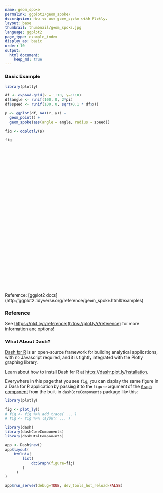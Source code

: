 ```yaml
---
name: geom_spoke
permalink: ggplot2/geom_spoke/
description: How to use geom_spoke with Plotly.
layout: base
thumbnail: thumbnail/geom_spoke.jpg
language: ggplot2
page_type: example_index
display_as: basic
order: 10
output:
  html_document:
    keep_md: true
---
```



### Basic Example


```r
library(plotly)

df <- expand.grid(x = 1:10, y=1:10)
df$angle <- runif(100, 0, 2*pi)
df$speed <- runif(100, 0, sqrt(0.1 * df$x))

p <- ggplot(df, aes(x, y)) +
  geom_point() +
  geom_spoke(aes(angle = angle, radius = speed))

fig <- ggplotly(p)

fig
```

<div id="htmlwidget-84929ec87240d28cbb8b" style="width:672px;height:480px;" class="plotly html-widget"></div>
<script type="application/json" data-for="htmlwidget-84929ec87240d28cbb8b">{"x":{"data":[{"x":[1,2,3,4,5,6,7,8,9,10,1,2,3,4,5,6,7,8,9,10,1,2,3,4,5,6,7,8,9,10,1,2,3,4,5,6,7,8,9,10,1,2,3,4,5,6,7,8,9,10,1,2,3,4,5,6,7,8,9,10,1,2,3,4,5,6,7,8,9,10,1,2,3,4,5,6,7,8,9,10,1,2,3,4,5,6,7,8,9,10,1,2,3,4,5,6,7,8,9,10],"y":[1,1,1,1,1,1,1,1,1,1,2,2,2,2,2,2,2,2,2,2,3,3,3,3,3,3,3,3,3,3,4,4,4,4,4,4,4,4,4,4,5,5,5,5,5,5,5,5,5,5,6,6,6,6,6,6,6,6,6,6,7,7,7,7,7,7,7,7,7,7,8,8,8,8,8,8,8,8,8,8,9,9,9,9,9,9,9,9,9,9,10,10,10,10,10,10,10,10,10,10],"text":["x:  1<br />y:  1","x:  2<br />y:  1","x:  3<br />y:  1","x:  4<br />y:  1","x:  5<br />y:  1","x:  6<br />y:  1","x:  7<br />y:  1","x:  8<br />y:  1","x:  9<br />y:  1","x: 10<br />y:  1","x:  1<br />y:  2","x:  2<br />y:  2","x:  3<br />y:  2","x:  4<br />y:  2","x:  5<br />y:  2","x:  6<br />y:  2","x:  7<br />y:  2","x:  8<br />y:  2","x:  9<br />y:  2","x: 10<br />y:  2","x:  1<br />y:  3","x:  2<br />y:  3","x:  3<br />y:  3","x:  4<br />y:  3","x:  5<br />y:  3","x:  6<br />y:  3","x:  7<br />y:  3","x:  8<br />y:  3","x:  9<br />y:  3","x: 10<br />y:  3","x:  1<br />y:  4","x:  2<br />y:  4","x:  3<br />y:  4","x:  4<br />y:  4","x:  5<br />y:  4","x:  6<br />y:  4","x:  7<br />y:  4","x:  8<br />y:  4","x:  9<br />y:  4","x: 10<br />y:  4","x:  1<br />y:  5","x:  2<br />y:  5","x:  3<br />y:  5","x:  4<br />y:  5","x:  5<br />y:  5","x:  6<br />y:  5","x:  7<br />y:  5","x:  8<br />y:  5","x:  9<br />y:  5","x: 10<br />y:  5","x:  1<br />y:  6","x:  2<br />y:  6","x:  3<br />y:  6","x:  4<br />y:  6","x:  5<br />y:  6","x:  6<br />y:  6","x:  7<br />y:  6","x:  8<br />y:  6","x:  9<br />y:  6","x: 10<br />y:  6","x:  1<br />y:  7","x:  2<br />y:  7","x:  3<br />y:  7","x:  4<br />y:  7","x:  5<br />y:  7","x:  6<br />y:  7","x:  7<br />y:  7","x:  8<br />y:  7","x:  9<br />y:  7","x: 10<br />y:  7","x:  1<br />y:  8","x:  2<br />y:  8","x:  3<br />y:  8","x:  4<br />y:  8","x:  5<br />y:  8","x:  6<br />y:  8","x:  7<br />y:  8","x:  8<br />y:  8","x:  9<br />y:  8","x: 10<br />y:  8","x:  1<br />y:  9","x:  2<br />y:  9","x:  3<br />y:  9","x:  4<br />y:  9","x:  5<br />y:  9","x:  6<br />y:  9","x:  7<br />y:  9","x:  8<br />y:  9","x:  9<br />y:  9","x: 10<br />y:  9","x:  1<br />y: 10","x:  2<br />y: 10","x:  3<br />y: 10","x:  4<br />y: 10","x:  5<br />y: 10","x:  6<br />y: 10","x:  7<br />y: 10","x:  8<br />y: 10","x:  9<br />y: 10","x: 10<br />y: 10"],"type":"scatter","mode":"markers","marker":{"autocolorscale":false,"color":"rgba(0,0,0,1)","opacity":1,"size":5.66929133858268,"symbol":"circle","line":{"width":1.88976377952756,"color":"rgba(0,0,0,1)"}},"hoveron":"points","showlegend":false,"xaxis":"x","yaxis":"y","hoverinfo":"text","frame":null},{"x":[1,1.16979825275716,null,2,2.06925433234304,null,3,3.37231302766061,null,4,3.86181867566576,null,5,5.30352409861159,null,6,5.95567252685865,null,7,6.96064061730371,null,8,8.6554708431934,null,9,8.98250228670086,null,10,9.45016255954875,null,1,0.9922158056287,null,2,1.70805287474722,null,3,3.11749856250378,null,4,3.82525787972861,null,5,4.96070404203882,null,6,6.00609552063992,null,7,6.66593680484062,null,8,7.98941348735149,null,9,8.77093016570032,null,10,9.62943365745538,null,1,0.957018406617891,null,2,2.00210606739971,null,3,3.05413585562402,null,4,4.31781543435192,null,5,4.93791750417368,null,6,6.07592243195422,null,7,7.02616033575784,null,8,8.14979688379783,null,9,9.04977166502486,null,10,9.72962037078628,null,1,0.787043090405158,null,2,1.88399240924967,null,3,2.84655389801536,null,4,3.70745505085016,null,5,4.61517285110465,null,6,5.95395521300681,null,7,6.81779551754713,null,8,8.5734556571971,null,9,8.93534123119103,null,10,10.0301945595069,null,1,1.15359890680291,null,2,1.95758049821369,null,3,2.79500721356158,null,4,4.07132499020911,null,5,4.65899699696857,null,6,5.8893659399852,null,7,7.08195901104798,null,8,7.29611170486814,null,9,9.26042832309568,null,10,9.90134684541123,null,1,1.03727390502877,null,2,1.79480665008195,null,3,2.73951033970629,null,4,3.95563225137941,null,5,4.57046977210517,null,6,5.92326039774502,null,7,6.25834267758838,null,8,8.07562856391858,null,9,9.06817222779534,null,10,10.2908162374059,null,1,0.993044667362246,null,2,1.89015257682504,null,3,2.98883634847589,null,4,3.90142517944293,null,5,4.73928827683358,null,6,6.24490972546566,null,7,6.23898644058708,null,8,8.01226991489004,null,9,9.49203575132641,null,10,9.80545140447008,null,1,0.81262558023441,null,2,2.03962131718612,null,3,2.53123810865905,null,4,4.04678222117532,null,5,4.68689410048081,null,6,6.16874739514355,null,7,6.24950366796679,null,8,8.03886186693837,null,9,9.17904450454148,null,10,9.96439400180908,null,1,0.963382524371503,null,2,1.99990958157054,null,3,3.25294676657767,null,4,4.0924361659103,null,5,4.98727663848579,null,6,5.92951867092035,null,7,6.80318063119312,null,8,8.1456363408512,null,9,9.26379610388719,null,10,10.431471101139,null,1,0.987837347225701,null,2,1.97907200196079,null,3,3.26986077769296,null,4,3.65711531849483,null,5,4.98857827031917,null,6,6.52551921792105,null,7,6.5788153271458,null,8,7.51384300422798,null,9,9.46414692384805,null,10,9.16169496001983],"y":[1,0.780556639551117,null,1,0.98659736670524,null,1,0.628459722679155,null,1,0.819242850731481,null,1,0.935963779706674,null,1,0.652318059876614,null,1,1.05782623534267,null,1,1.17252111074185,null,1,0.991430301263671,null,1,1.38391715007285,null,2,2.00234599404939,null,2,1.66708636876209,null,2,1.78758280060097,null,2,2.47309587757479,null,2,2.05564998281775,null,2,1.9965483875247,null,2,1.88878492455913,null,2,1.99527540562656,null,2,1.87130759432592,null,2,2.00335941729188,null,3,3.19634154384987,null,3,3.29662688293798,null,3,2.63383882163633,null,3,3.01073182044134,null,3,2.99911526801613,null,3,3.28155968354673,null,3,3.01916008501458,null,3,2.96809474875399,null,3,3.34259460456951,null,3,2.67450345225568,null,4,4.01173301000795,null,4,4.10858574635371,null,4,3.72965685802896,null,4,4.34563597721281,null,4,3.87613195068423,null,4,4.60495114157159,null,4,3.74652766819774,null,4,4.6352471705267,null,4,4.9157303569702,null,4,3.89789469988205,null,5,4.93435907747355,null,5,4.62043620166362,null,5,4.82310520507835,null,5,5.04090368238593,null,5,5.58364914826484,null,5,4.46547371809442,null,5,5.13136386061023,null,5,4.91117419214048,null,5,5.0371637903966,null,5,5.41982564173281,null,6,5.78751922053131,null,6,6.30986842796503,null,6,5.87715684532166,null,6,6.10947138104903,null,6,5.76962253812517,null,6,6.04238271196108,null,6,6.05392060447076,null,6,5.31058508070045,null,6,5.36805540909416,null,6,5.75111979333624,null,7,7.00843659249109,null,7,7.36084198066386,null,7,6.97214892719763,null,7,7.12940700016364,null,7,7.35082139847118,null,7,6.6677135762309,null,7,6.76861602381301,null,7,7.03274694994372,null,7,6.95885138616089,null,7,6.9098290099991,null,8,8.18715370156094,null,8,8.14589129121315,null,8,8.28102063545319,null,8,7.50476955059115,null,8,8.10308710205063,null,8,8.13674656783067,null,8,7.83226880983479,null,8,8.26602475000535,null,8,8.85979679583408,null,8,8.019737190691,null,9,8.99945353836231,null,9,8.9477556104189,null,9,8.54174353059482,null,9,9.15028190832985,null,9,9.27041871937165,null,9,9.49448214407249,null,9,8.90008862366174,null,9,8.88490147496298,null,9,8.99467151248974,null,9,9.10531663892685,null,10,9.99029032523753,null,10,10.0258433005624,null,10,10.0726520861176,null,10,10.2926475815121,null,10,10.0061183281106,null,10,9.77977033277154,null,10,10.2561885442304,null,10,10.1273684362958,null,10,10.5544018534712,null,10,9.91966891555422],"text":["angle: 5.37092890<br />speed: 0.277465016<br />x:  1<br />y:  1","angle: 5.37092890<br />speed: 0.277465016<br />x:  1<br />y:  1",null,"angle: 6.09202076<br />speed: 0.070539302<br />x:  2<br />y:  1","angle: 6.09202076<br />speed: 0.070539302<br />x:  2<br />y:  1",null,"angle: 5.49882599<br />speed: 0.525984000<br />x:  3<br />y:  1","angle: 5.49882599<br />speed: 0.525984000<br />x:  3<br />y:  1",null,"angle: 4.05969852<br />speed: 0.227524120<br />x:  4<br />y:  1","angle: 4.05969852<br />speed: 0.227524120<br />x:  4<br />y:  1",null,"angle: 6.07525877<br />speed: 0.310205603<br />x:  5<br />y:  1","angle: 6.07525877<br />speed: 0.310205603<br />x:  5<br />y:  1",null,"angle: 4.58557880<br />speed: 0.350496300<br />x:  6<br />y:  1","angle: 4.58557880<br />speed: 0.350496300<br />x:  6<br />y:  1",null,"angle: 2.16841680<br />speed: 0.069950229<br />x:  7<br />y:  1","angle: 2.16841680<br />speed: 0.069950229<br />x:  7<br />y:  1",null,"angle: 0.25736478<br />speed: 0.677794630<br />x:  8<br />y:  1","angle: 0.25736478<br />speed: 0.677794630<br />x:  8<br />y:  1",null,"angle: 3.59701562<br />speed: 0.019483575<br />x:  9<br />y:  1","angle: 3.59701562<br />speed: 0.019483575<br />x:  9<br />y:  1",null,"angle: 2.53205052<br />speed: 0.670606881<br />x: 10<br />y:  1","angle: 2.53205052<br />speed: 0.670606881<br />x: 10<br />y:  1",null,"angle: 2.84887105<br />speed: 0.008130029<br />x:  1<br />y:  2","angle: 2.84887105<br />speed: 0.008130029<br />x:  1<br />y:  2",null,"angle: 3.99245814<br />speed: 0.442791836<br />x:  2<br />y:  2","angle: 3.99245814<br />speed: 0.442791836<br />x:  2<br />y:  2",null,"angle: 5.21764736<br />speed: 0.242748798<br />x:  3<br />y:  2","angle: 5.21764736<br />speed: 0.242748798<br />x:  3<br />y:  2",null,"angle: 1.92461213<br />speed: 0.504335720<br />x:  4<br />y:  2","angle: 1.92461213<br />speed: 0.504335720<br />x:  4<br />y:  2",null,"angle: 2.18562258<br />speed: 0.068125567<br />x:  5<br />y:  2","angle: 2.18562258<br />speed: 0.068125567<br />x:  5<br />y:  2",null,"angle: 5.76794878<br />speed: 0.007004927<br />x:  6<br />y:  2","angle: 5.76794878<br />speed: 0.007004927<br />x:  6<br />y:  2",null,"angle: 3.46296781<br />speed: 0.352089493<br />x:  7<br />y:  2","angle: 3.46296781<br />speed: 0.352089493<br />x:  7<br />y:  2",null,"angle: 3.56135231<br />speed: 0.011592931<br />x:  8<br />y:  2","angle: 3.56135231<br />speed: 0.011592931<br />x:  8<br />y:  2",null,"angle: 3.65345343<br />speed: 0.262744599<br />x:  9<br />y:  2","angle: 3.65345343<br />speed: 0.262744599<br />x:  9<br />y:  2",null,"angle: 3.13252727<br />speed: 0.370581570<br />x: 10<br />y:  2","angle: 3.13252727<br />speed: 0.370581570<br />x: 10<br />y:  2",null,"angle: 1.78630898<br />speed: 0.200991092<br />x:  1<br />y:  3","angle: 1.78630898<br />speed: 0.200991092<br />x:  1<br />y:  3",null,"angle: 1.56369639<br />speed: 0.296634359<br />x:  2<br />y:  3","angle: 1.56369639<br />speed: 0.296634359<br />x:  2<br />y:  3",null,"angle: 4.85917271<br />speed: 0.370141459<br />x:  3<br />y:  3","angle: 4.85917271<br />speed: 0.370141459<br />x:  3<br />y:  3",null,"angle: 0.03375464<br />speed: 0.317996576<br />x:  4<br />y:  3","angle: 0.03375464<br />speed: 0.317996576<br />x:  4<br />y:  3",null,"angle: 3.15584260<br />speed: 0.062088800<br />x:  5<br />y:  3","angle: 3.15584260<br />speed: 0.062088800<br />x:  5<br />y:  3",null,"angle: 1.30741119<br />speed: 0.291616308<br />x:  6<br />y:  3","angle: 1.30741119<br />speed: 0.291616308<br />x:  6<br />y:  3",null,"angle: 0.63214798<br />speed: 0.032426409<br />x:  7<br />y:  3","angle: 0.63214798<br />speed: 0.032426409<br />x:  7<br />y:  3",null,"angle: 6.07333105<br />speed: 0.153156950<br />x:  8<br />y:  3","angle: 6.07333105<br />speed: 0.153156950<br />x:  8<br />y:  3",null,"angle: 1.42652705<br />speed: 0.346191106<br />x:  9<br />y:  3","angle: 1.42652705<br />speed: 0.346191106<br />x:  9<br />y:  3",null,"angle: 4.01922564<br />speed: 0.423146720<br />x: 10<br />y:  3","angle: 4.01922564<br />speed: 0.423146720<br />x: 10<br />y:  3",null,"angle: 3.08655260<br />speed: 0.213279884<br />x:  1<br />y:  4","angle: 3.08655260<br />speed: 0.213279884<br />x:  1<br />y:  4",null,"angle: 2.38922817<br />speed: 0.158898161<br />x:  2<br />y:  4","angle: 2.38922817<br />speed: 0.158898161<br />x:  2<br />y:  4",null,"angle: 4.19613564<br />speed: 0.310855466<br />x:  3<br />y:  4","angle: 4.19613564<br />speed: 0.310855466<br />x:  3<br />y:  4",null,"angle: 2.27319443<br />speed: 0.452820909<br />x:  4<br />y:  4","angle: 2.27319443<br />speed: 0.452820909<br />x:  4<br />y:  4",null,"angle: 3.45299977<br />speed: 0.404271231<br />x:  5<br />y:  4","angle: 3.45299977<br />speed: 0.404271231<br />x:  5<br />y:  4",null,"angle: 1.64676309<br />speed: 0.606700920<br />x:  6<br />y:  4","angle: 1.64676309<br />speed: 0.606700920<br />x:  6<br />y:  4",null,"angle: 4.08913439<br />speed: 0.312164534<br />x:  7<br />y:  4","angle: 4.08913439<br />speed: 0.312164534<br />x:  7<br />y:  4",null,"angle: 0.83647587<br />speed: 0.855798083<br />x:  8<br />y:  4","angle: 0.83647587<br />speed: 0.855798083<br />x:  8<br />y:  4",null,"angle: 1.64128829<br />speed: 0.918010263<br />x:  9<br />y:  4","angle: 1.64128829<br />speed: 0.918010263<br />x:  9<br />y:  4",null,"angle: 4.99991438<br />speed: 0.106476306<br />x: 10<br />y:  4","angle: 4.99991438<br />speed: 0.106476306<br />x: 10<br />y:  4",null,"angle: 5.87932351<br />speed: 0.167036987<br />x:  1<br />y:  5","angle: 5.87932351<br />speed: 0.167036987<br />x:  1<br />y:  5",null,"angle: 4.60109226<br />speed: 0.381926814<br />x:  2<br />y:  5","angle: 4.60109226<br />speed: 0.381926814<br />x:  2<br />y:  5",null,"angle: 3.85354655<br />speed: 0.270765232<br />x:  3<br />y:  5","angle: 3.85354655<br />speed: 0.270765232<br />x:  3<br />y:  5",null,"angle: 0.52069360<br />speed: 0.082221442<br />x:  4<br />y:  5","angle: 0.52069360<br />speed: 0.082221442<br />x:  4<br />y:  5",null,"angle: 2.09956209<br />speed: 0.675965514<br />x:  5<br />y:  5","angle: 2.09956209<br />speed: 0.675965514<br />x:  5<br />y:  5",null,"angle: 4.50829491<br />speed: 0.545855513<br />x:  6<br />y:  5","angle: 4.50829491<br />speed: 0.545855513<br />x:  6<br />y:  5",null,"angle: 1.01298240<br />speed: 0.154834568<br />x:  7<br />y:  5","angle: 1.01298240<br />speed: 0.154834568<br />x:  7<br />y:  5",null,"angle: 3.26712217<br />speed: 0.709470758<br />x:  8<br />y:  5","angle: 3.26712217<br />speed: 0.709470758<br />x:  8<br />y:  5",null,"angle: 0.14174557<br />speed: 0.263066643<br />x:  9<br />y:  5","angle: 0.14174557<br />speed: 0.263066643<br />x:  9<br />y:  5",null,"angle: 1.80159503<br />speed: 0.431260959<br />x: 10<br />y:  5","angle: 1.80159503<br />speed: 0.431260959<br />x: 10<br />y:  5",null,"angle: 4.88604454<br />speed: 0.215725348<br />x:  1<br />y:  6","angle: 4.88604454<br />speed: 0.215725348<br />x:  1<br />y:  6",null,"angle: 2.15569683<br />speed: 0.371648696<br />x:  2<br />y:  6","angle: 2.15569683<br />speed: 0.371648696<br />x:  2<br />y:  6",null,"angle: 3.58225141<br />speed: 0.288002263<br />x:  3<br />y:  6","angle: 3.58225141<br />speed: 0.288002263<br />x:  3<br />y:  6",null,"angle: 1.95585544<br />speed: 0.118120618<br />x:  4<br />y:  6","angle: 1.95585544<br />speed: 0.118120618<br />x:  4<br />y:  6",null,"angle: 3.63389371<br />speed: 0.487411522<br />x:  5<br />y:  6","angle: 3.63389371<br />speed: 0.487411522<br />x:  5<br />y:  6",null,"angle: 2.63699102<br />speed: 0.087665619<br />x:  6<br />y:  6","angle: 2.63699102<br />speed: 0.087665619<br />x:  6<br />y:  6",null,"angle: 3.06901749<br />speed: 0.743614830<br />x:  7<br />y:  6","angle: 3.06901749<br />speed: 0.743614830<br />x:  7<br />y:  6",null,"angle: 4.82165172<br />speed: 0.693550727<br />x:  8<br />y:  6","angle: 4.82165172<br />speed: 0.693550727<br />x:  8<br />y:  6",null,"angle: 4.81985032<br />speed: 0.635611059<br />x:  9<br />y:  6","angle: 4.81985032<br />speed: 0.635611059<br />x:  9<br />y:  6",null,"angle: 5.57533432<br />speed: 0.382773355<br />x: 10<br />y:  6","angle: 5.57533432<br />speed: 0.382773355<br />x: 10<br />y:  6",null,"angle: 2.26025378<br />speed: 0.010934018<br />x:  1<br />y:  7","angle: 2.26025378<br />speed: 0.010934018<br />x:  1<br />y:  7",null,"angle: 1.86630298<br />speed: 0.377191452<br />x:  2<br />y:  7","angle: 1.86630298<br />speed: 0.377191452<br />x:  2<br />y:  7",null,"angle: 4.33116401<br />speed: 0.030005156<br />x:  3<br />y:  7","angle: 4.33116401<br />speed: 0.030005156<br />x:  3<br />y:  7",null,"angle: 2.22177042<br />speed: 0.162675035<br />x:  4<br />y:  7","angle: 2.22177042<br />speed: 0.162675035<br />x:  4<br />y:  7",null,"angle: 2.20989680<br />speed: 0.437088385<br />x:  5<br />y:  7","angle: 2.20989680<br />speed: 0.437088385<br />x:  5<br />y:  7",null,"angle: 5.34754657<br />speed: 0.412789342<br />x:  6<br />y:  7","angle: 5.34754657<br />speed: 0.412789342<br />x:  6<br />y:  7",null,"angle: 3.43675825<br />speed: 0.795411957<br />x:  7<br />y:  7","angle: 3.43675825<br />speed: 0.795411957<br />x:  7<br />y:  7",null,"angle: 1.21229853<br />speed: 0.034970181<br />x:  8<br />y:  7","angle: 1.21229853<br />speed: 0.034970181<br />x:  8<br />y:  7",null,"angle: 6.19975014<br />speed: 0.493753369<br />x:  9<br />y:  7","angle: 6.19975014<br />speed: 0.493753369<br />x:  9<br />y:  7",null,"angle: 3.57560663<br />speed: 0.214429390<br />x: 10<br />y:  7","angle: 3.57560663<br />speed: 0.214429390<br />x: 10<br />y:  7",null,"angle: 2.35678381<br />speed: 0.264831420<br />x:  1<br />y:  8","angle: 2.35678381<br />speed: 0.264831420<br />x:  1<br />y:  8",null,"angle: 1.30561141<br />speed: 0.151175784<br />x:  2<br />y:  8","angle: 1.30561141<br />speed: 0.151175784<br />x:  2<br />y:  8",null,"angle: 2.60154421<br />speed: 0.546543967<br />x:  3<br />y:  8","angle: 2.60154421<br />speed: 0.546543967<br />x:  3<br />y:  8",null,"angle: 4.80657504<br />speed: 0.497435196<br />x:  4<br />y:  8","angle: 4.80657504<br />speed: 0.497435196<br />x:  4<br />y:  8",null,"angle: 2.82353028<br />speed: 0.329639583<br />x:  5<br />y:  8","angle: 2.82353028<br />speed: 0.329639583<br />x:  5<br />y:  8",null,"angle: 0.68102770<br />speed: 0.217198773<br />x:  6<br />y:  8","angle: 0.68102770<br />speed: 0.217198773<br />x:  6<br />y:  8",null,"angle: 3.36147290<br />speed: 0.769011376<br />x:  7<br />y:  8","angle: 3.36147290<br />speed: 0.769011376<br />x:  7<br />y:  8",null,"angle: 1.42573873<br />speed: 0.268848307<br />x:  8<br />y:  8","angle: 1.42573873<br />speed: 0.268848307<br />x:  8<br />y:  8",null,"angle: 1.36548992<br />speed: 0.878241120<br />x:  9<br />y:  8","angle: 1.36548992<br />speed: 0.878241120<br />x:  9<br />y:  8",null,"angle: 2.63543721<br />speed: 0.040710488<br />x: 10<br />y:  8","angle: 2.63543721<br />speed: 0.040710488<br />x: 10<br />y:  8",null,"angle: 3.15651507<br />speed: 0.036621553<br />x:  1<br />y:  9","angle: 3.15651507<br />speed: 0.036621553<br />x:  1<br />y:  9",null,"angle: 4.71065830<br />speed: 0.052244468<br />x:  2<br />y:  9","angle: 4.71065830<br />speed: 0.052244468<br />x:  2<br />y:  9",null,"angle: 5.21674833<br />speed: 0.523432000<br />x:  3<br />y:  9","angle: 5.21674833<br />speed: 0.523432000<br />x:  3<br />y:  9",null,"angle: 1.01935860<br />speed: 0.176434398<br />x:  4<br />y:  9","angle: 1.01935860<br />speed: 0.176434398<br />x:  4<br />y:  9",null,"angle: 1.61781225<br />speed: 0.270717875<br />x:  5<br />y:  9","angle: 1.61781225<br />speed: 0.270717875<br />x:  5<br />y:  9",null,"angle: 1.71237829<br />speed: 0.499479938<br />x:  6<br />y:  9","angle: 1.71237829<br />speed: 0.499479938<br />x:  6<br />y:  9",null,"angle: 3.61132545<br />speed: 0.220726408<br />x:  7<br />y:  9","angle: 3.61132545<br />speed: 0.220726408<br />x:  7<br />y:  9",null,"angle: 5.61437807<br />speed: 0.185627623<br />x:  8<br />y:  9","angle: 5.61437807<br />speed: 0.185627623<br />x:  8<br />y:  9",null,"angle: 6.26298879<br />speed: 0.263849914<br />x:  9<br />y:  9","angle: 6.26298879<br />speed: 0.263849914<br />x:  9<br />y:  9",null,"angle: 0.23940612<br />speed: 0.444138386<br />x: 10<br />y:  9","angle: 0.23940612<br />speed: 0.444138386<br />x: 10<br />y:  9",null,"angle: 3.81530765<br />speed: 0.015563030<br />x:  1<br />y: 10","angle: 3.81530765<br />speed: 0.015563030<br />x:  1<br />y: 10",null,"angle: 2.25148656<br />speed: 0.033254433<br />x:  2<br />y: 10","angle: 2.25148656<br />speed: 0.033254433<br />x:  2<br />y: 10",null,"angle: 0.26298527<br />speed: 0.279469435<br />x:  3<br />y: 10","angle: 0.26298527<br />speed: 0.279469435<br />x:  3<br />y: 10",null,"angle: 2.43507775<br />speed: 0.450790985<br />x:  4<br />y: 10","angle: 2.43507775<br />speed: 0.450790985<br />x:  4<br />y: 10",null,"angle: 2.64981448<br />speed: 0.012957231<br />x:  5<br />y: 10","angle: 2.64981448<br />speed: 0.012957231<br />x:  5<br />y: 10",null,"angle: 5.88634759<br />speed: 0.569799574<br />x:  6<br />y: 10","angle: 5.88634759<br />speed: 0.569799574<br />x:  6<br />y: 10",null,"angle: 2.59512391<br />speed: 0.492979816<br />x:  7<br />y: 10","angle: 2.59512391<br />speed: 0.492979816<br />x:  7<br />y: 10",null,"angle: 2.88536119<br />speed: 0.502564765<br />x:  8<br />y: 10","angle: 2.88536119<br />speed: 0.502564765<br />x:  8<br />y: 10",null,"angle: 0.87377862<br />speed: 0.723044799<br />x:  9<br />y: 10","angle: 0.87377862<br />speed: 0.723044799<br />x:  9<br />y: 10",null,"angle: 3.23712655<br />speed: 0.842145132<br />x: 10<br />y: 10","angle: 3.23712655<br />speed: 0.842145132<br />x: 10<br />y: 10"],"type":"scatter","mode":"lines","line":{"width":1.88976377952756,"color":"rgba(0,0,0,1)","dash":"solid"},"hoveron":"points","showlegend":false,"xaxis":"x","yaxis":"y","hoverinfo":"text","frame":null}],"layout":{"margin":{"t":26.2283105022831,"r":7.30593607305936,"b":40.1826484018265,"l":48.9497716894977},"plot_bgcolor":"rgba(235,235,235,1)","paper_bgcolor":"rgba(255,255,255,1)","font":{"color":"rgba(0,0,0,1)","family":"","size":14.6118721461187},"xaxis":{"domain":[0,1],"automargin":true,"type":"linear","autorange":false,"range":[0.304821689868464,10.9136925016757],"tickmode":"array","ticktext":["2.5","5.0","7.5","10.0"],"tickvals":[2.5,5,7.5,10],"categoryorder":"array","categoryarray":["2.5","5.0","7.5","10.0"],"nticks":null,"ticks":"outside","tickcolor":"rgba(51,51,51,1)","ticklen":3.65296803652968,"tickwidth":0.66417600664176,"showticklabels":true,"tickfont":{"color":"rgba(77,77,77,1)","family":"","size":11.689497716895},"tickangle":-0,"showline":false,"linecolor":null,"linewidth":0,"showgrid":true,"gridcolor":"rgba(255,255,255,1)","gridwidth":0.66417600664176,"zeroline":false,"anchor":"y","title":{"text":"x","font":{"color":"rgba(0,0,0,1)","family":"","size":14.6118721461187}},"hoverformat":".2f"},"yaxis":{"domain":[0,1],"automargin":true,"type":"linear","autorange":false,"range":[0.132162616139553,11.0506989600108],"tickmode":"array","ticktext":["2.5","5.0","7.5","10.0"],"tickvals":[2.5,5,7.5,10],"categoryorder":"array","categoryarray":["2.5","5.0","7.5","10.0"],"nticks":null,"ticks":"outside","tickcolor":"rgba(51,51,51,1)","ticklen":3.65296803652968,"tickwidth":0.66417600664176,"showticklabels":true,"tickfont":{"color":"rgba(77,77,77,1)","family":"","size":11.689497716895},"tickangle":-0,"showline":false,"linecolor":null,"linewidth":0,"showgrid":true,"gridcolor":"rgba(255,255,255,1)","gridwidth":0.66417600664176,"zeroline":false,"anchor":"x","title":{"text":"y","font":{"color":"rgba(0,0,0,1)","family":"","size":14.6118721461187}},"hoverformat":".2f"},"shapes":[{"type":"rect","fillcolor":null,"line":{"color":null,"width":0,"linetype":[]},"yref":"paper","xref":"paper","x0":0,"x1":1,"y0":0,"y1":1}],"showlegend":false,"legend":{"bgcolor":"rgba(255,255,255,1)","bordercolor":"transparent","borderwidth":1.88976377952756,"font":{"color":"rgba(0,0,0,1)","family":"","size":11.689497716895}},"hovermode":"closest","barmode":"relative"},"config":{"doubleClick":"reset","showSendToCloud":false},"source":"A","attrs":{"542f51e07ef0":{"x":{},"y":{},"type":"scatter"},"542f6dc2f308":{"angle":{},"radius":{},"x":{},"y":{}}},"cur_data":"542f51e07ef0","visdat":{"542f51e07ef0":["function (y) ","x"],"542f6dc2f308":["function (y) ","x"]},"highlight":{"on":"plotly_click","persistent":false,"dynamic":false,"selectize":false,"opacityDim":0.2,"selected":{"opacity":1},"debounce":0},"shinyEvents":["plotly_hover","plotly_click","plotly_selected","plotly_relayout","plotly_brushed","plotly_brushing","plotly_clickannotation","plotly_doubleclick","plotly_deselect","plotly_afterplot","plotly_sunburstclick"],"base_url":"https://plot.ly"},"evals":[],"jsHooks":[]}</script>
Reference: [ggplot2 docs](http://ggplot2.tidyverse.org/reference/geom_spoke.html#examples)

### Reference

See [https://plot.ly/r/reference](https://plot.ly/r/reference) for more information and options!

### What About Dash?

[Dash for R](https://dashr.plot.ly/) is an open-source framework for building analytical applications, with no Javascript required, and it is tightly integrated with the Plotly graphing library. 

Learn about how to install Dash for R at https://dashr.plot.ly/installation.

Everywhere in this page that you see `fig`, you can display the same figure in a Dash for R application by passing it to the `figure` argument of the [`Graph` component](https://dashr.plot.ly/dash-core-components/graph) from the built-in `dashCoreComponents` package like this:


```r
library(plotly)

fig <- plot_ly() 
# fig <- fig %>% add_trace( ... )
# fig <- fig %>% layout( ... ) 

library(dash)
library(dashCoreComponents)
library(dashHtmlComponents)

app <- Dash$new()
app$layout(
    htmlDiv(
        list(
            dccGraph(figure=fig) 
        )
     )
)

app$run_server(debug=TRUE, dev_tools_hot_reload=FALSE)
```
